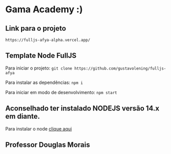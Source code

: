 # Gama Academy :)

## Link para o projeto
`https://fulljs-afya-alpha.vercel.app/`

## Template Node FullJS

Para iniciar o projeto:
`git clone https://github.com/gustavolening/fulljs-afya`

Para instalar as dependências:
`npm i`

Para iniciar em modo de desenvolvimento:
`npm start`

## Aconselhado ter instalado NODEJS versão 14.x em diante.

Para instalar o node [clique aqui](https://nodejs.org/en/)

## Professor Douglas Morais
